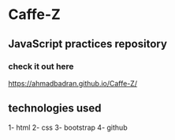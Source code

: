 # Caffe-Z

## JavaScript practices repository 
### check it out here 
https://ahmadbadran.github.io/Caffe-Z/

## technologies used 
1- html
2- css
3- bootstrap
4- github